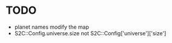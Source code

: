 # TODO

* planet names modify the map
* S2C::Config.universe.size not S2C::Config['universe']['size']